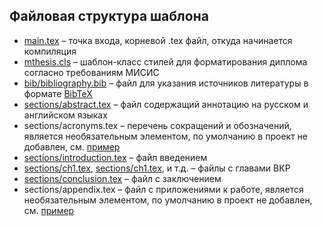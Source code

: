 ## Файловая структура шаблона
* [main.tex](https://github.com/AndreyLychev/MISIS-thesis/blob/main/main.tex) – точка входа, корневой .tex файл, откуда начинается компиляция
* [mthesis.cls](https://github.com/AndreyLychev/MISIS-thesis/blob/main/mthesis.cls) – шаблон-класс стилей для форматирования диплома согласно требованиям МИСИС
* [bib/bibliography.bib](https://github.com/AndreyLychev/MISIS-thesis/blob/main/bib/bibliography.bib) – файл для указания источников литературы в формате [BibTeX](https://www.bibtex.com/format/)
* [sections/abstract.tex](https://github.com/AndreyLychev/MISIS-thesis/blob/main/sections/abstract.tex) – файл содержащий аннотацию на русском и английском языках
* sections/acronyms.tex – перечень сокращений и обозначений, является необязательным элементом, по умолчанию в проект не добавлен, см. [пример](https://github.com/AndreyLychev/MISIS-thesis/blob/main/samples/thesis_sample)
* [sections/introduction.tex](https://github.com/AndreyLychev/MISIS-thesis/blob/main/sections/introduction.tex) – файл введением
* [sections/ch1.tex](https://github.com/AndreyLychev/MISIS-thesis/blob/main/sections/ch1.tex), [sections/ch1.tex](https://github.com/AndreyLychev/MISIS-thesis/blob/main/sections/ch1.tex), и т.д. – файлы с главами ВКР
* [sections/conclusion.tex](https://github.com/AndreyLychev/MISIS-thesis/blob/main/sections/conclusion.tex) – файл с заключением
* sections/appendix.tex – файл с приложениями к работе, является необязательным элементом, по умолчанию в проект не добавлен, см. [пример](https://github.com/AndreyLychev/MISIS-thesis/blob/main/samples/thesis_sample)
